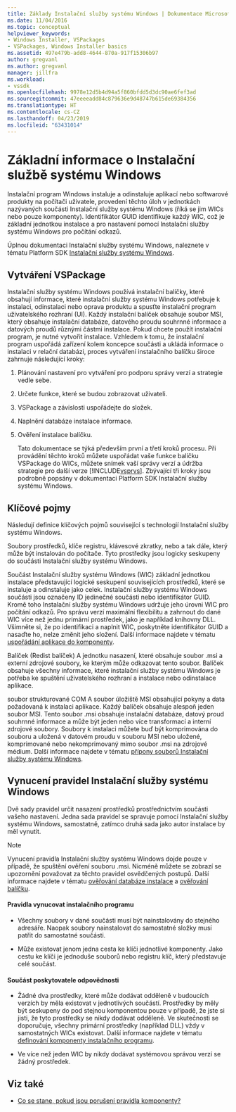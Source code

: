 ```yaml
---
title: Základy Instalační služby systému Windows | Dokumentace Microsoftu
ms.date: 11/04/2016
ms.topic: conceptual
helpviewer_keywords:
- Windows Installer, VSPackages
- VSPackages, Windows Installer basics
ms.assetid: 497e479b-add8-4644-870a-917f15306b97
author: gregvanl
ms.author: gregvanl
manager: jillfra
ms.workload:
- vssdk
ms.openlocfilehash: 9978e12d5b4d94a5f860bfdd5d3dc90ae6fef3ad
ms.sourcegitcommit: 47eeeeadd84c879636e9d48747b615de69384356
ms.translationtype: HT
ms.contentlocale: cs-CZ
ms.lasthandoff: 04/23/2019
ms.locfileid: "63431014"
---
```

# <a name="windows-installer-basics"></a>Základní informace o Instalační službě systému Windows
Instalační program Windows instaluje a odinstaluje aplikací nebo softwarové produkty na počítači uživatele, provedení těchto úloh v jednotkách nazývaných součásti Instalační služby systému Windows (říká se jim WICs nebo pouze komponenty). Identifikátor GUID identifikuje každý WIC, což je základní jednotkou instalace a pro nastavení pomocí Instalační služby systému Windows pro počítání odkazů.

 Úplnou dokumentaci Instalační služby systému Windows, naleznete v tématu Platform SDK [Instalační služby systému Windows](/previous-versions/2kt85ked(v=vs.120)).

## <a name="authoring-a-vspackage"></a>Vytváření VSPackage
 Instalační služby systému Windows používá instalační balíčky, které obsahují informace, které instalační služby systému Windows potřebuje k instalaci, odinstalaci nebo oprava produktu a spusťte instalační program uživatelského rozhraní (UI). Každý instalační balíček obsahuje soubor MSI, který obsahuje instalační databáze, datového proudu souhrnné informace a datových proudů různými částmi instalace. Pokud chcete použít instalační program, je nutné vytvořit instalace. Vzhledem k tomu, že instalační program uspořádá zařízení kolem koncepce součásti a ukládá informace o instalaci v relační databázi, proces vytváření instalačního balíčku široce zahrnuje následující kroky:

1. Plánování nastavení pro vytváření pro podporu správy verzí a strategie vedle sebe.

2. Určete funkce, které se budou zobrazovat uživateli.

3. VSPackage a závislosti uspořádejte do složek.

4. Naplnění databáze instalace informace.

5. Ověření instalace balíčku.

   Tato dokumentace se týká především první a třetí kroků procesu. Při provádění těchto kroků můžete uspořádat vaše funkce balíčku VSPackage do WICs, můžete snímek vaší správy verzí a údržba strategie pro další verze [!INCLUDE[vsprvs](../../code-quality/includes/vsprvs_md.md)]. Zbývající tři kroky jsou podrobně popsány v dokumentaci Platform SDK Instalační služby systému Windows.

## <a name="key-terms"></a>Klíčové pojmy
 Následují definice klíčových pojmů související s technologií Instalační služby systému Windows.

 Soubory prostředků, klíče registru, klávesové zkratky, nebo a tak dále, který může být instalován do počítače. Tyto prostředky jsou logicky seskupeny do součásti Instalační služby systému Windows.

 Součást Instalační služby systému Windows (WIC) základní jednotkou instalace představující logické seskupení souvisejících prostředků, které se instaluje a odinstaluje jako celek. Instalační služby systému Windows součásti jsou označeny ID jedinečné součásti nebo identifikátor GUID. Kromě toho Instalační služby systému Windows udržuje jeho úrovni WIC pro počítání odkazů. Pro správu verzí maximální flexibilitu a zahrnout do dané WIC více než jednu primární prostředek, jako je například knihovny DLL. Všimněte si, že po identifikaci a naplnit WIC, poskytněte identifikátor GUID a nasaďte ho, nelze změnit jeho složení. Další informace najdete v tématu [uspořádání aplikace do komponenty](/windows/desktop/Msi/organizing-applications-into-components).

 Balíček (Redist balíček) A jednotku nasazení, které obsahuje soubor .msi a externí zdrojové soubory, ke kterým může odkazovat tento soubor. Balíček obsahuje všechny informace, které instalační služby systému Windows je potřeba ke spuštění uživatelského rozhraní a instalace nebo odinstalace aplikace.

 soubor strukturované COM A soubor úložiště MSI obsahující pokyny a data požadovaná k instalaci aplikace. Každý balíček obsahuje alespoň jeden soubor MSI. Tento soubor .msi obsahuje instalační databáze, datový proud souhrnné informace a může být jeden nebo více transformací a interní zdrojové soubory. Soubory k instalaci můžete buď být komprimována do souboru a uložená v datovém proudu v souboru MSI nebo uložené, komprimované nebo nekomprimovaný mimo soubor .msi na zdrojové médium. Další informace najdete v tématu [přípony souborů Instalační služby systému Windows](/windows/desktop/Msi/windows-installer-file-extensions).

## <a name="windows-installer-rules-enforcement"></a>Vynucení pravidel Instalační služby systému Windows
 Dvě sady pravidel určit nasazení prostředků prostřednictvím součásti vašeho nastavení. Jedna sada pravidel se spravuje pomocí Instalační služby systému Windows, samostatně, zatímco druhá sada jako autor instalace by měl vynutit.

> [!NOTE]
> Vynucení pravidla Instalační služby systému Windows dojde pouze v případě, že spuštění ověření souboru .msi. Nicméně můžete se zobrazí se upozornění považovat za těchto pravidel osvědčených postupů. Další informace najdete v tématu [ověřování databáze instalace](/windows/desktop/Msi/validating-an-installation-database) a [ověřování balíčku](/windows/desktop/Msi/package-validation).

#### <a name="installer-enforced-rules"></a>Pravidla vynucovat instalačního programu

- Všechny soubory v dané součásti musí být nainstalovány do stejného adresáře. Naopak soubory nainstalovat do samostatné složky musí patřit do samostatné součásti.

- Může existovat jenom jedna cesta ke klíči jednotlivé komponenty. Jako cestu ke klíči je jednoduše souborů nebo registru klíč, který představuje celé součást.

#### <a name="component-provider-responsibilities"></a>Součást poskytovatele odpovědnosti

- Žádné dva prostředky, které může dodávat odděleně v budoucích verzích by měla existovat v jednotlivých součástí. Prostředky by měly být seskupeny do pod stejnou komponentou pouze v případě, že jste si jisti, že tyto prostředky se nikdy dodávat odděleně. Ve skutečnosti se doporučuje, všechny primární prostředky (například DLL) vždy v samostatných WICs existovat. Další informace najdete v tématu [definování komponenty instalačního programu](/windows/desktop/Msi/defining-installer-components).

- Ve více než jeden WIC by nikdy dodávat systémovou správou verzí se žádný prostředek.

## <a name="see-also"></a>Viz také
- [Co se stane, pokud jsou porušení pravidla komponenty?](/windows/desktop/Msi/what-happens-if-the-component-rules-are-broken)